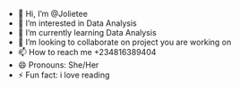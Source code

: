 - 👋 Hi, I’m @Jolietee
- 👀 I’m interested in Data Analysis
- 🌱 I’m currently learning Data Analysis
- 💞️ I’m looking to collaborate on project you are working on
- 📫 How to reach me +234816389404
- 😄 Pronouns: She/Her
- ⚡ Fun fact: i love reading

<!---
Jolietee/Jolietee is a ✨ special ✨ repository because its `README.md` (this file) appears on your GitHub profile.
You can click the Preview link to take a look at your changes.
--->

